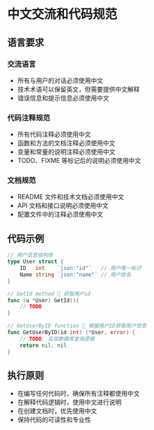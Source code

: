 # 中文交流和代码规范

## 语言要求

### 交流语言

- 所有与用户的对话必须使用中文
- 技术术语可以保留英文，但需要提供中文解释
- 错误信息和提示信息必须使用中文

### 代码注释规范

- 所有代码注释必须使用中文
- 函数和方法的文档注释必须使用中文
- 变量和常量的说明注释必须使用中文
- TODO、FIXME 等标记后的说明必须使用中文

### 文档规范

- README 文件和技术文档必须使用中文
- API 文档和接口说明必须使用中文
- 配置文件中的注释必须使用中文

## 代码示例

```go
// 用户信息结构体
type User struct {
    ID   int    `json:"id"`   // 用户唯一标识
    Name string `json:"name"` // 用户姓名
}

// GetId method  获取用户id
func (u *User) GetId(){
    // TODO
}

// GetUserByID function  根据用户ID获取用户信息
func GetUserByID(id int) (*User, error) {
    // TODO: 实现数据库查询逻辑
    return nil, nil
}
```

## 执行原则

- 在编写任何代码时，确保所有注释都使用中文
- 在解释代码逻辑时，使用中文进行说明
- 在创建文档时，优先使用中文
- 保持代码的可读性和专业性
